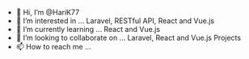 - 👋 Hi, I’m @HariK77
- 👀 I’m interested in ... Laravel, RESTful API, React and Vue.js
- 🌱 I’m currently learning ...  React and Vue.js
- 💞️ I’m looking to collaborate on ... Laravel, React and Vue.js Projects
- 📫 How to reach me ...

<!---
HariK77/HariK77 is a ✨ special ✨ repository because its `README.md` (this file) appears on your GitHub profile.
You can click the Preview link to take a look at your changes.
--->
